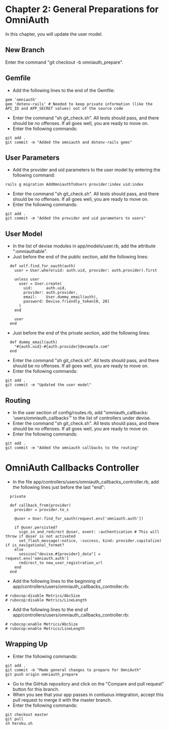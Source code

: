 # Chapter 2: General Preparations for OmniAuth 

In this chapter, you will update the user model.

## New Branch
Enter the command "git checkout -b omniauth_prepare".

## Gemfile
* Add the following lines to the end of the Gemfile:
```
gem 'omniauth'
gem 'dotenv-rails' # Needed to keep private information (like the API_ID and APP_SECRET values) out of the source code
```
* Enter the command "sh git_check.sh".  All tests should pass, and there should be no offenses.  If all goes well, you are ready to move on.
* Enter the following commands:
```
git add .
git commit -m "Added the omniauth and dotenv-rails gems"
```

## User Parameters
* Add the provider and uid parameters to the user model by entering the following command:
```
rails g migration AddOmniauthToUsers provider:index uid:index
```
* Enter the command "sh git_check.sh".  All tests should pass, and there should be no offenses.  If all goes well, you are ready to move on.
* Enter the following commands:
```
git add .
git commit -m "Added the provider and uid parameters to users"
```

## User Model
* In the list of devise modules in app/models/user.rb, add the attribute ":omniauthable".
* Just before the end of the public section, add the following lines:
```
  def self.find_for_oauth(auth)
    user = User.where(uid: auth.uid, provider: auth.provider).first

    unless user
      user = User.create(
        uid:      auth.uid,
        provider: auth.provider,
        email:    User.dummy_email(auth),
        password: Devise.friendly_token[0, 20]
      )
    end

    user
  end
```
* Just before the end of the private section, add the following lines:
```
  def dummy_email(auth)
    "#{auth.uid}-#{auth.provider}@example.com"
  end
```
* Enter the command "sh git_check.sh".  All tests should pass, and there should be no offenses.  If all goes well, you are ready to move on.
* Enter the following commands:
```
git add .
git commit -m "Updated the user model"
```

## Routing
* In the user section of config/routes.rb, add "omniauth_callbacks: 'users/omniauth_callbacks'" to the list of controllers under devise.
* Enter the command "sh git_check.sh".  All tests should pass, and there should be no offenses.  If all goes well, you are ready to move on.
* Enter the following commands:
```
git add .
git commit -m "Added the omniauth callbacks to the routing"
```

# OmniAuth Callbacks Controller
* In the file app/controllers/users/omniauth_callbacks_controller.rb, add the following lines just before the last "end":
```
  private

  def callback_from(provider)
    provider = provider.to_s

    @user = User.find_for_oauth(request.env['omniauth.auth'])

    if @user.persisted?
      sign_in_and_redirect @user, event: :authentication # This will throw if @user is not activated
      set_flash_message(:notice, :success, kind: provider.capitalize) if is_navigational_format?
    else
      session["devise.#{provider}_data"] = request.env['omniauth.auth']
      redirect_to new_user_registration_url
    end
  end
```
* Add the following lines to the beginning of app/controllers/users/omniauth_callbacks_controller.rb:
```
# rubocop:disable Metrics/AbcSize
# rubocop:disable Metrics/LineLength
```
* Add the following lines to the end of app/controllers/users/omniauth_callbacks_controller.rb:
```
# rubocop:enable Metrics/AbcSize
# rubocop:enable Metrics/LineLength
```

## Wrapping Up
* Enter the following commands:
```
git add .
git commit -m "Made general changes to prepare for OmniAuth"
git push origin omniauth_prepare
```
* Go to the GitHub repository and click on the "Compare and pull request" button for this branch.
* When you see that your app passes in contiuous integration, accept this pull request to merge it with the master branch.
* Enter the following commands:
```
git checkout master
git pull
sh heroku.sh
```
